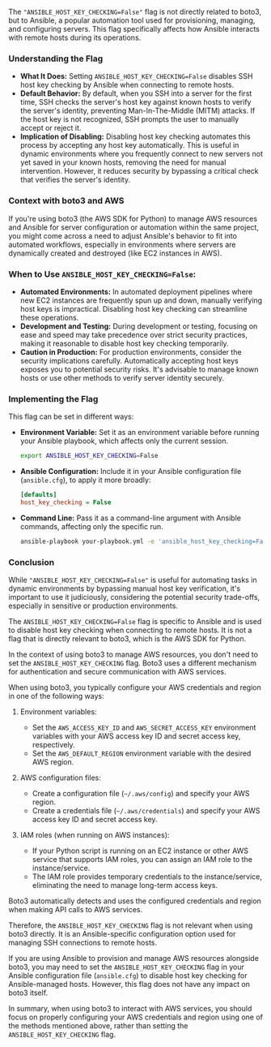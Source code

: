 The `"ANSIBLE_HOST_KEY_CHECKING=False"` flag is not directly related to boto3, but to Ansible, a popular automation tool used for provisioning, managing, and configuring servers. This flag specifically affects how Ansible interacts with remote hosts during its operations.

### Understanding the Flag

- **What It Does:** Setting `ANSIBLE_HOST_KEY_CHECKING=False` disables SSH host key checking by Ansible when connecting to remote hosts.
- **Default Behavior:** By default, when you SSH into a server for the first time, SSH checks the server's host key against known hosts to verify the server's identity, preventing Man-In-The-Middle (MITM) attacks. If the host key is not recognized, SSH prompts the user to manually accept or reject it.
- **Implication of Disabling:** Disabling host key checking automates this process by accepting any host key automatically. This is useful in dynamic environments where you frequently connect to new servers not yet saved in your known hosts, removing the need for manual intervention. However, it reduces security by bypassing a critical check that verifies the server's identity.

### Context with boto3 and AWS

If you're using boto3 (the AWS SDK for Python) to manage AWS resources and Ansible for server configuration or automation within the same project, you might come across a need to adjust Ansible's behavior to fit into automated workflows, especially in environments where servers are dynamically created and destroyed (like EC2 instances in AWS).

### When to Use `ANSIBLE_HOST_KEY_CHECKING=False`:

- **Automated Environments:** In automated deployment pipelines where new EC2 instances are frequently spun up and down, manually verifying host keys is impractical. Disabling host key checking can streamline these operations.
- **Development and Testing:** During development or testing, focusing on ease and speed may take precedence over strict security practices, making it reasonable to disable host key checking temporarily.
- **Caution in Production:** For production environments, consider the security implications carefully. Automatically accepting host keys exposes you to potential security risks. It's advisable to manage known hosts or use other methods to verify server identity securely.

### Implementing the Flag

This flag can be set in different ways:
- **Environment Variable:** Set it as an environment variable before running your Ansible playbook, which affects only the current session.
  ```sh
  export ANSIBLE_HOST_KEY_CHECKING=False
  ```
- **Ansible Configuration:** Include it in your Ansible configuration file (`ansible.cfg`), to apply it more broadly:
  ```ini
  [defaults]
  host_key_checking = False
  ```
- **Command Line:** Pass it as a command-line argument with Ansible commands, affecting only the specific run.
  ```sh
  ansible-playbook your-playbook.yml -e 'ansible_host_key_checking=False'
  ```

### Conclusion

While `"ANSIBLE_HOST_KEY_CHECKING=False"` is useful for automating tasks in dynamic environments by bypassing manual host key verification, it's important to use it judiciously, considering the potential security trade-offs, especially in sensitive or production environments.

The `ANSIBLE_HOST_KEY_CHECKING=False` flag is specific to Ansible and is used to disable host key checking when connecting to remote hosts. It is not a flag that is directly relevant to boto3, which is the AWS SDK for Python.

In the context of using boto3 to manage AWS resources, you don't need to set the `ANSIBLE_HOST_KEY_CHECKING` flag. Boto3 uses a different mechanism for authentication and secure communication with AWS services.

When using boto3, you typically configure your AWS credentials and region in one of the following ways:

1. Environment variables:
   - Set the `AWS_ACCESS_KEY_ID` and `AWS_SECRET_ACCESS_KEY` environment variables with your AWS access key ID and secret access key, respectively.
   - Set the `AWS_DEFAULT_REGION` environment variable with the desired AWS region.

2. AWS configuration files:
   - Create a configuration file (`~/.aws/config`) and specify your AWS region.
   - Create a credentials file (`~/.aws/credentials`) and specify your AWS access key ID and secret access key.

3. IAM roles (when running on AWS instances):
   - If your Python script is running on an EC2 instance or other AWS service that supports IAM roles, you can assign an IAM role to the instance/service.
   - The IAM role provides temporary credentials to the instance/service, eliminating the need to manage long-term access keys.

Boto3 automatically detects and uses the configured credentials and region when making API calls to AWS services.

Therefore, the `ANSIBLE_HOST_KEY_CHECKING` flag is not relevant when using boto3 directly. It is an Ansible-specific configuration option used for managing SSH connections to remote hosts.

If you are using Ansible to provision and manage AWS resources alongside boto3, you may need to set the `ANSIBLE_HOST_KEY_CHECKING` flag in your Ansible configuration file (`ansible.cfg`) to disable host key checking for Ansible-managed hosts. However, this flag does not have any impact on boto3 itself.

In summary, when using boto3 to interact with AWS services, you should focus on properly configuring your AWS credentials and region using one of the methods mentioned above, rather than setting the `ANSIBLE_HOST_KEY_CHECKING` flag.
